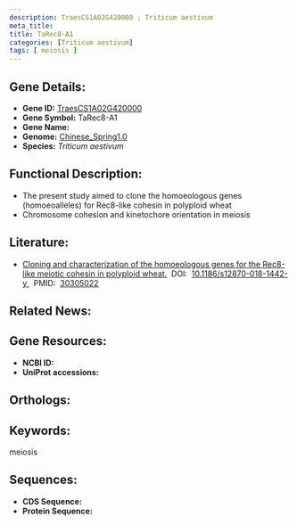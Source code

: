 ```yaml
---
description: TraesCS1A02G420000 ; Triticum aestivum
meta_title:
title: TaRec8-A1
categories: [Triticum aestivum]
tags: [ meiosis ]
---
```


## Gene Details:
- **Gene ID:**	[TraesCS1A02G420000]()
- **Gene Symbol:** TaRec8-A1
- **Gene Name:** 
- **Genome:** [Chinese_Spring1.0]()
- **Species:** *Triticum aestivum*

## Functional Description:
   - The present study aimed to clone the homoeologous genes (homoeoalleles) for Rec8-like cohesin in polyploid wheat
   - Chromosome cohesion and kinetochore orientation in meiosis

## Literature:
   - [Cloning and characterization of the homoeologous genes for the Rec8-like meiotic cohesin in polyploid wheat.]( https://bmcplantbiol.biomedcentral.com/articles/10.1186/s12870-018-1442-y)&nbsp;&nbsp;DOI:&nbsp;&nbsp;[10.1186/s12870-018-1442-y ](https://bmcplantbiol.biomedcentral.com/articles/10.1186/s12870-018-1442-y)&nbsp;&nbsp;PMID:&nbsp;&nbsp;[30305022](https://pubmed.ncbi.nlm.nih.gov/30305022/)

## Related News:

## Gene Resources:
- **NCBI ID:** [](https://www.ncbi.nlm.nih.gov/gene/?term=)
- **UniProt accessions:** [](https://www.uniprot.org/uniprotkb//entry)

## Orthologs:

## Keywords:
meiosis

## Sequences:
- **CDS Sequence:**
- **Protein Sequence:**
